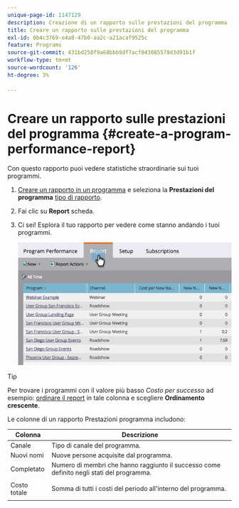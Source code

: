 ```yaml
---
unique-page-id: 1147129
description: Creazione di un rapporto sulle prestazioni del programma - Documenti Marketo - Documentazione del prodotto
title: Creare un rapporto sulle prestazioni del programma
exl-id: 0b4c3769-e4a8-47b0-aa2c-a21acaf9525c
feature: Programs
source-git-commit: 431bd258f9a68bbb9df7acf043085578d3d91b1f
workflow-type: tm+mt
source-wordcount: '126'
ht-degree: 3%

---
```


# Creare un rapporto sulle prestazioni del programma {#create-a-program-performance-report}

Con questo rapporto puoi vedere statistiche straordinarie sui tuoi programmi.

1. [Creare un rapporto in un programma](/help/marketo/product-docs/reporting/basic-reporting/creating-reports/create-a-report-in-a-program.md) e seleziona la **Prestazioni del programma** [tipo di rapporto](/help/marketo/product-docs/reporting/basic-reporting/report-types/report-type-overview.md).
1. Fai clic su **Report** scheda.
1. Ci sei! Esplora il tuo rapporto per vedere come stanno andando i tuoi programmi.

   ![](assets/image2014-9-18-17-3a23-3a2.png)

>[!TIP]
>
>Per trovare i programmi con il valore più basso *Costo per successo* ad esempio: [ordinare il report](/help/marketo/product-docs/reporting/basic-reporting/editing-reports/sort-report-on-columns.md) in tale colonna e scegliere **Ordinamento crescente**.

Le colonne di un rapporto Prestazioni programma includono:

<table> 
 <thead> 
  <tr> 
   <th>Colonna</th> 
   <th>Descrizione</th> 
  </tr> 
 </thead> 
 <tbody> 
  <tr> 
   <td>Canale</td> 
   <td>Tipo di canale del programma.</td> 
  </tr> 
  <tr> 
   <td>Nuovi nomi</td> 
   <td>Nuove persone acquisite dal programma.</td> 
  </tr> 
  <tr> 
   <td>Completato</td> 
   <td>Numero di membri che hanno raggiunto il successo come definito negli stati del programma. </td> 
  </tr> 
  <tr> 
   <td>Costo totale</td> 
   <td><p>Somma di tutti i costi del periodo all'interno del programma.</p></td> 
  </tr> 
 </tbody> 
</table>
